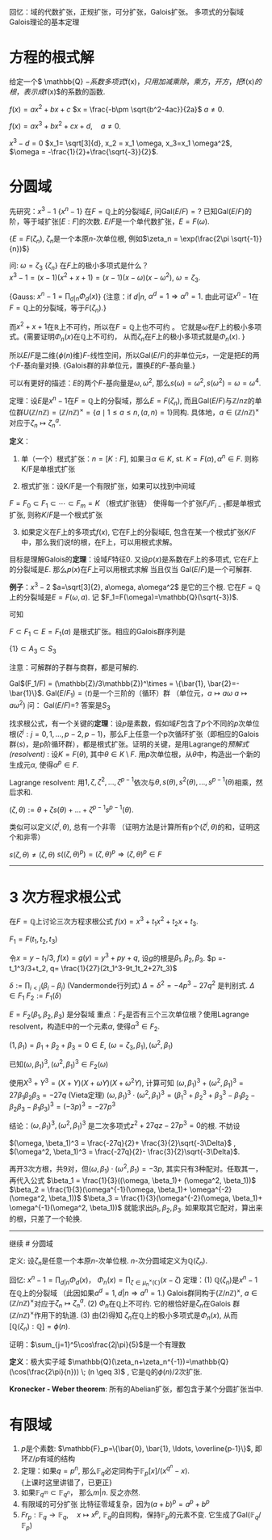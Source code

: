 回忆：域的代数扩张，正规扩张，可分扩张，Galois扩张。
多项式的分裂域  Galois理论的基本定理

# 方程的根式解
给定一个$ \mathbb{Q} $-系数多项式$f(x)$，只用加减乘除，乘方，开方，把$f(x)$的根，表示成$f(x)$的系数的函数. 

$f(x)=ax^2+bx+c$     $x = \frac{-b\pm \sqrt{b^2-4ac}}{2a}$  $a\neq 0$. 

$f(x)=ax^3+bx^2+cx+d, \quad a\neq 0$.  

$x^3-d=0$   $x_1= \sqrt[3]{d}, x_2 = x_1 \omega,  x_3=x_1 \omega^2$,    $\omega = -\frac{1}{2}+\frac{\sqrt{-3}}{2}$.    


# 分圆域
先研究：$x^3-1$  {$x^n-1$} 在$F=\mathbb{Q}$上的分裂域$E$, 问Gal$(E/F)=?$     已知Gal$(E/F)$的阶，等于域扩张$[E:F]$的次数.   $E/F$是一个单代数扩张，$E=F(\omega)$.

{$E=F(\zeta_n)$, $\zeta_n$是一个本原$n$-次单位根, 例如$\zeta_n = \exp(\frac{2\pi \sqrt{-1}}{n})$}  

问: $\omega=\zeta_3$   {$\zeta_n$} 在$F$上的极小多项式是什么？  
$x^3-1=(x-1)(x^2+x+1)=(x-1)(x-\omega)(x-\omega^2)$, $\omega=\zeta_3$.    

{Gauss: $x^n-1 = \prod_{d\vert n}\Phi_d(x)$}  {注意：if $d\vert n$, $\alpha^d =1 \Longrightarrow \alpha^n =1$. 由此可证$x^n-1$在$F=\mathbb{Q}$上的分裂域，等于$F(\zeta_n)$.}  

而$x^2+x+1$在$\mathbb{R}$上不可约，所以在$F=\mathbb{Q}$上也不可约 。 它就是$\omega$在$F$上的极小多项式。{需要证明$\Phi_n(x)$在$\mathbb{Q}$上不可约， 从而$\zeta_n$在$F$上的极小多项式就是$\Phi_n(x)$. }

所以$E/F$是二维{$\phi(n)$维}$F$-线性空间，所以Gal$(E/F)$的非单位元$s$，一定是把$E$的两个$F$-基向量对换. {Galois群的非单位元，置换$E$的$F$-基向量.}

可以有更好的描述：$E$的两个$F$-基向量是$\omega, \omega^2$, 那么$s(\omega)=\omega^2, s(\omega^2)=\omega = \omega^4$. 

定理：设$E$是$x^n-1$在$F=\mathbb{Q}$上的分裂域，那么$E=F(\zeta_n)$, 而且Gal$(E/F)$与$\mathbb{Z}/n\mathbb{z}$的单位群$U(\mathbb{Z}/n \mathbb{Z}) = (\mathbb{Z}/n \mathbb{Z})^\times = \{a \mid 1\leq a \leq n, (a, n)=1\}$同构. 具体地，$a \in (\mathbb{Z}/n\mathbb{Z})^\times$对应于$\zeta_n \mapsto \zeta_n^a$. 


**定义**：
1. 单（一个）根式扩张：$n=[K:F]$, 如果$\exists \alpha \in K$, st.  $K=F(\alpha), \alpha^n \in F$. 则称K/F是单根式扩张

2. 根式扩张：设K/F是一个有限扩张，如果可以找到中间域

$F=F_0 \subset F_1 \subset \cdots \subset F_m=K$    （根式扩张链）
 使得每一个扩张$F_{i}/F_{i-1}$都是单根式扩张, 则称$K/F$是一个根式扩张
 
3. 如果定义在$F$上的多项式$f(x)$, 它在F上的分裂域E, 包含在某一个根式扩张$K/F$中，那么我们说f的根，在F上，可以用根式求解。

目标是理解Galois的**定理**：设域$F$特征$0$. 又设$p(x)$是系数在$F$上的多项式, 它在$F$上的分裂域是$E$. 那么$p(x)$在$F$上可以用根式求解 当且仅当 Gal$(E/F)$是一个可解群. 

**例子**：$x^3-2$     $a=\sqrt[3]{2}, a\omega, a\omega^2$  是它的三个根. 它在$F=\mathbb{Q}$上的分裂域是$E=F(\omega, a)$.    记 $F_1=F(\omega)=\mathbb{Q}(\sqrt{-3})$.       

可知

$F \subset F_1 \subset E=F_1(a)$ 
是根式扩张。相应的Galois群序列是

$\{1\} \subset A_3 \subset S_3$  

注意：可解群的子群与商群，都是可解的. 

Gal$(F_1/F) = (\mathbb{Z}/3\mathbb{Z})^\times = \{\bar{1}, \bar{2}=-\bar{1}\}$.     Gal$(E/F_1)=\langle t \rangle$是一个三阶的（循环）群   （单位元，$a\mapsto a\omega$   $a\mapsto a\omega^2$)        问： Gal$(E/F)$=? 答案是$S_3$


找求根公式，有一个关键的**定理**：设$p$是素数，假如域$F$包含了$p$个不同的$p$次单位根($\zeta^j: j=0, 1, \ldots, p-2, p-1$)，那么F上任意一个p次循环扩张（即相应的Galois群$\langle s \rangle$，是p阶循环群），都是根式扩张。证明的关键，是用Lagrange的*预解式(resolvent)* : 设$K=F(\theta)$, 其中$\theta \in K \setminus F$. 用$p$次单位根，从$\theta$中，构造出一个新的生成元$\alpha$, 使得$\alpha^p \in F$. 

Lagrange resolvent: 用$1, \zeta, \zeta^2, \ldots, \zeta^{p-1}$依次与$\theta, s(\theta), s^2(\theta), \ldots, s^{p-1}(\theta)$相乘，然后求和. 

$(\zeta, \theta) := \theta + \zeta s(\theta) + \ldots + \zeta^{p-1} s^{p-1} (\theta)$.   

类似可以定义$(\zeta^j, \theta)$, 总有一个非零 （证明方法是计算所有p个$(\zeta^j, \theta)$的和，证明这个和非零）  

$s(\zeta, \theta) \neq (\zeta, \theta)$  $s((\zeta, \theta)^p)=(\zeta, \theta)^p \Longrightarrow (\zeta, \theta)^p \in F$  


----------------
# $3$ 次方程求根公式
在$F=\mathbb{Q}$上讨论三次方程求根公式 $f(x)=x^3+t_1x^2+t_2x+t_3$.

$F_1=F(t_1, t_2, t_3)$  

令$x=y-t_1/3$, $f(x)=g(y)=y^3+py+q$, 设$g$的根是$\beta_1, \beta_2, \beta_3$.
$p =-t_1^3/3+t_2,  q= \frac{1}{27}(2t_1^3-9t_1t_2+27t_3)$ 

$\delta:=\prod_{i< j}(\beta_i -\beta_j)$  (Vandermonde行列式)
$\Delta = \delta^2 = -4p^3-27q^2$ 是判别式.    $\Delta \in F_1$       $F_2:=F_1(\delta)$   

$E=F_2(\beta_1, \beta_2, \beta_3)$    是分裂域
重点：$F_2$是否有三个三次单位根？使用Lagrange resolvent，构造E中的一个元素$\alpha$, 使得$\alpha^3 \in F_2$. 

$(1, \beta_1)=\beta_1+ \beta_2+\beta_3 =0 \in E$, $(\omega=\zeta_3, \beta_1), (\omega^2, \beta_1)$   

已知$(\omega, \beta_1)^3, (\omega^2, \beta_1)^3 \in F_2(\omega)$ 

使用$X^3+Y^3 = (X+Y)(X+\omega Y)(X+\omega^2 Y)$, 计算可知
$(\omega, \beta_1)^3 + (\omega^2, \beta_1)^3 =27 \beta_1 \beta_2 \beta_3 = -27q$ (Vieta定理)
$(\omega, \beta_1)^3 \cdot (\omega^2, \beta_1)^3 = (\beta_1^3+\beta_2^3+\beta_3^3-\beta_1\beta_2-\beta_2\beta_3-\beta_1\beta_3)^3=(-3p)^3=-27p^3$       

结论：$(\omega, \beta_1)^3, (\omega^2, \beta_1)^3$ 是二次多项式$z^2+27qz-27p^3=0$的根.  不妨设

$(\omega, \beta_1)^3 = \frac{-27q}{2}+ \frac{3}{2}\sqrt{-3\Delta}$ , 
$(\omega^2, \beta_1)^3 = \frac{-27q}{2}- \frac{3}{2}\sqrt{-3\Delta}$. 

再开3次方根，共9对，但$(\omega, \beta_1) \cdot (\omega^2, \beta_1)=-3p$, 其实只有3种配对。任取其一，再代入公式
$\beta_1 = \frac{1}{3}((\omega, \beta_1)+ (\omega^2, \beta_1))$
$\beta_2 = \frac{1}{3}(\omega^{-1}(\omega, \beta_1)+ \omega^{-2}(\omega^2, \beta_1))$
$\beta_3 = \frac{1}{3}(\omega^{-2}(\omega, \beta_1)+ \omega^{-1}(\omega^2, \beta_1))$
就能求出$\beta_1, \beta_2, \beta_3$. 如果取其它配对，算出来的根，只差了一个轮换. 

--------------------
继续 # 分圆域

定义: 设$\zeta_n$是任意一个本原$n$-次单位根.  $n$-次分圆域定义为$\mathbb{Q}(\zeta_n)$. 

回忆: $x^n-1 =\prod_{d\vert n} \Phi_d(x)$， $\Phi_n(x)=\prod_{\zeta \in \mu_n^\times(\mathbb{C})} (x-\zeta)$ 
定理：(1) $\mathbb{Q}(\zeta_n)$是$x^n-1$在$\mathbb{Q}$上的分裂域 （此因如果$a^d=1, d\vert n \Longrightarrow a^n=1$.) 
Galois群同构于$(\mathbb{Z}/n\mathbb{Z})^\times$, $a \in (\mathbb{Z}/n\mathbb{Z})^\times$对应于$\zeta_n \mapsto \zeta_n^a$. 
(2) $\Phi_n$在$\mathbb{Q}$上不可约. 它的根恰好是$\zeta_n$在Galois 群$(\mathbb{Z}/n\mathbb{Z})^\times$作用下的轨道. 
(3) 由(2)得知 $\zeta_n$在$\mathbb{Q}$上的极小多项式是$\Phi_n(x)$, 从而$[\mathbb{Q}(\zeta_n): \mathbb{Q}]=\phi(n)$. 

证明：$\sum_{j=1}^5\cos\frac{2j\pi}{5}$是一个有理数  

**定义**：极大实子域  $\mathbb{Q}(\zeta_n+\zeta_n^{-1})=\mathbb{Q}(\cos(\frac{2\pi}{n})) \; (n \geq 3)$  , 它是$\mathbb{Q}$的$\phi(n)/2$次扩张. 


**Kronecker - Weber theorem**: 所有的Abelian扩张，都包含于某个分圆扩张当中. 

# 有限域
1. $p$是个素数: $\mathbb{F}_p=\{\bar{0}, \bar{1}, \ldots, \overline{p-1}\}$, 即环$\mathbb{Z}/p$有域的结构
2. 定理：如果$q=p^n$, 那么$\mathbb{F}_q$必定同构于$\mathbb{F}_p[x]/(x^{q^n}-x)$.  
   {上课时这里讲错了，已更正}
3.  如果$\mathbb{F}_{q^m} \subset \mathbb{F}_{q^n}$， 那么$m \vert n$. 反之亦然.
4. 有限域的可分扩张  比特征零域复杂，因为$(a+b)^p=a^p+b^p$   
5. $Fr_p: \mathbb{F}_q \to \mathbb{F}_q, \quad x\mapsto x^p$, $\mathbb{F}_q$的自同构，保持$\mathbb{F}_p$的元素不变. 它生成了Gal$(\mathbb{F}_q /\mathbb{F}_p)$

